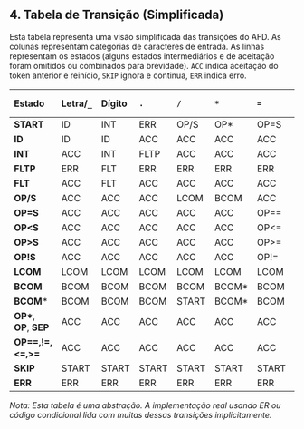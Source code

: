 ## 4. Tabela de Transição (Simplificada)

Esta tabela representa uma visão simplificada das transições do AFD. As colunas representam categorias de caracteres de entrada. As linhas representam os estados (alguns estados intermediários e de aceitação foram omitidos ou combinados para brevidade). `ACC` indica aceitação do token anterior e reinício, `SKIP` ignora e continua, `ERR` indica erro.

| Estado      | Letra/`_` | Dígito | `.`  | `/`  | `*`  | `=`  | `<`  | `>`  | `!`  | `+`,`-` | `(`,`)`,`,`{`,`}`,`;` | WS   | Outro |
| :---------- | :-------- | :----- | :--- | :--- | :--- | :--- | :--- | :--- | :--- | :------ | :------------------- | :--- | :---- |
| **START**   | ID        | INT    | ERR  | OP/S | OP\* | OP=S | OP<S | OP>S | OP!S | OP      | SEP                  | SKIP | ERR   |
| **ID**      | ID        | ID     | ACC  | ACC  | ACC  | ACC  | ACC  | ACC  | ACC  | ACC     | ACC                  | ACC  | ACC   |
| **INT**     | ACC       | INT    | FLTP | ACC  | ACC  | ACC  | ACC  | ACC  | ACC  | ACC     | ACC                  | ACC  | ACC   |
| **FLTP**    | ERR       | FLT    | ERR  | ERR  | ERR  | ERR  | ERR  | ERR  | ERR  | ERR     | ERR                  | ERR  | ERR   |
| **FLT**     | ACC       | FLT    | ACC  | ACC  | ACC  | ACC  | ACC  | ACC  | ACC  | ACC     | ACC                  | ACC  | ACC   |
| **OP/S**    | ACC       | ACC    | ACC  | LCOM | BCOM | ACC  | ACC  | ACC  | ACC  | ACC     | ACC                  | ACC  | ACC   |
| **OP=S**    | ACC       | ACC    | ACC  | ACC  | ACC  | OP== | ACC  | ACC  | ACC  | ACC     | ACC                  | ACC  | ACC   |
| **OP<S**    | ACC       | ACC    | ACC  | ACC  | ACC  | OP<= | ACC  | ACC  | ACC  | ACC     | ACC                  | ACC  | ACC   |
| **OP>S**    | ACC       | ACC    | ACC  | ACC  | ACC  | OP>= | ACC  | ACC  | ACC  | ACC     | ACC                  | ACC  | ACC   |
| **OP!S**    | ACC       | ACC    | ACC  | ACC  | ACC  | OP!= | ACC  | ACC  | ERR  | ACC     | ACC                  | ACC  | ERR   |
| **LCOM**    | LCOM      | LCOM   | LCOM | LCOM | LCOM | LCOM | LCOM | LCOM | LCOM | LCOM    | LCOM                 | START| LCOM  |
| **BCOM**    | BCOM      | BCOM   | BCOM | BCOM | BCOM*| BCOM | BCOM | BCOM | BCOM | BCOM    | BCOM                 | BCOM | BCOM  |
| **BCOM***   | BCOM      | BCOM   | BCOM | START| BCOM*| BCOM | BCOM | BCOM | BCOM | BCOM    | BCOM                 | BCOM | BCOM  |
| **OP\***, **OP**, **SEP** | ACC       | ACC    | ACC  | ACC  | ACC  | ACC  | ACC  | ACC  | ACC  | ACC     | ACC                  | ACC  | ACC   |
| **OP==,!=,<=,>=**| ACC       | ACC    | ACC  | ACC  | ACC  | ACC  | ACC  | ACC  | ACC  | ACC     | ACC                  | ACC  | ACC   |
| **SKIP**    | START     | START  | START| START| START| START| START| START| START| START   | START                | SKIP | START |
| **ERR**     | ERR       | ERR    | ERR  | ERR  | ERR  | ERR  | ERR  | ERR  | ERR  | ERR     | ERR                  | ERR  | ERR   |

*Nota: Esta tabela é uma abstração. A implementação real usando ER ou código condicional lida com muitas dessas transições implicitamente.*
